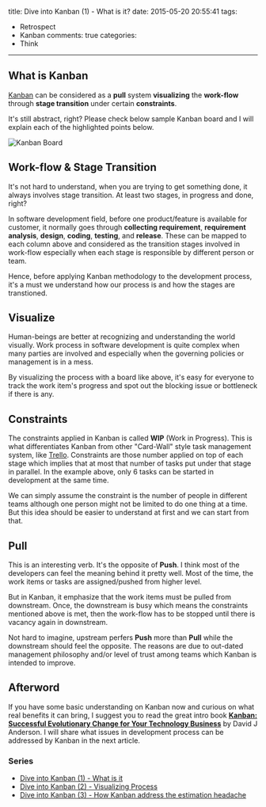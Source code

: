 title: Dive into Kanban (1) - What is it?
date: 2015-05-20 20:55:41
tags:
  - Retrospect
  - Kanban
comments: true
categories:
  - Think
---

[Kanban: Successful Evolutionary Change for Your Technology Business]: http://www.amazon.com/Kanban-Successful-Evolutionary-Technology-Business/dp/0984521402
[Kanban]: http://en.wikipedia.org/wiki/Kanban
[Trello]: http://trello.com/

## What is Kanban

[Kanban][] can be considered as a **pull** system **visualizing** the **work-flow** through **stage transition** under certain **constraints**.  

It's still abstract, right?  Please check below sample Kanban board and I will explain each of the highlighted points below.  

<img alt="Kanban Board" src="http://thinkingincrowd.u.qiniudn.com/Kanban_Simple_Flow.png"/>

## Work-flow & Stage Transition

It's not hard to understand, when you are trying to get something done, it always involves stage transition.  At least two stages, in progress and done, right?

In software development field, before one product/feature is available for customer, it normally goes through **collecting requirement**, **requirement analysis**, **design**, **coding**, **testing**, and **release**.  These can be mapped to each column above and considered as the transition stages involved in work-flow especially when each stage is responsible by different person or team.  

Hence, before applying Kanban methodology to the development process, it's a must we understand how our process is and how the stages are transtioned.

## Visualize

Human-beings are better at recognizing and understanding the world visually.  Work process in software development is quite complex when many parties are involved and especially when the governing policies or management is in a mess.  

By visualizing the process with a board like above, it's easy for everyone to track the work item's progress and spot out the blocking issue or bottleneck if there is any.

## Constraints

The constraints applied in Kanban is called **WIP** (Work in Progress).  This is what differentiates Kanban from other "Card-Wall" style task management system, like [Trello][].  Constraints are those number applied on top of each stage which implies that at most that number of tasks put under that stage in parallel.  In the example above, only 6 tasks can be started in development at the same time.  

We can simply assume the constraint is the number of people in different teams although one person might not be limited to do one thing at a time.  But this idea should be easier to understand at first and we can start from that.  

## Pull

This is an interesting verb.  It's the opposite of **Push**.  I think most of the developers can feel the meaning behind it pretty well.  Most of the time, the work items or tasks are assigned/pushed from higher level.  

But in Kanban, it emphasize that the work items must be pulled from downstream.  Once, the downstream is busy which means the constraints mentioned above is met, then the work-flow has to be stopped until there is vacancy again in downstream.  

Not hard to imagine, upstream perfers **Push** more than **Pull** while the downstream should feel the opposite.  The reasons are due to out-dated management philosophy and/or level of trust among teams which Kanban is intended to improve.  


## Afterword

If you have some basic understanding on Kanban now and curious on what real benefits it can bring, I suggest you to read the great intro book **[Kanban: Successful Evolutionary Change for Your Technology Business][]** by David J Anderson.  I will share what issues in development process can be addressed by Kanban in the next article.  

### Series
[Dive into Kanban (1) - What is it]: http://www.thinkingincrowd.me/2015/05/20/Dive-into-Kanban-1-What-is-it/
[Dive into Kanban (2) - Visualizing Process]: http://www.thinkingincrowd.me/2015/05/29/Dive-into-Kanban-2-Visualizing-Process/
[Dive into Kanban (3) - How Kanban address the estimation headache]: http://www.thinkingincrowd.me/2015/05/31/Dive-into-Kanban-3-How-Kanban-address-the-estimation-headache/

* [Dive into Kanban (1) - What is it][]  
* [Dive into Kanban (2) - Visualizing Process][]  
* [Dive into Kanban (3) - How Kanban address the estimation headache][]  
